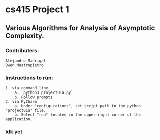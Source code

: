 # cs415 Project 1
## Various Algorithms for Analysis of Asymptotic Complexity.

### Contributers: 
    Alejandro Madrigal
    Owen Mastropietro

### Instructions to run:
    1. via command line
        a. `python3 project01a.py`
        b. Follow prompts
    2. via PyCharm
        a. Under "configurations", set script path to the python "project01a" file.
        b. Select "run" located in the upper-right corner of the application.

### Idk yet